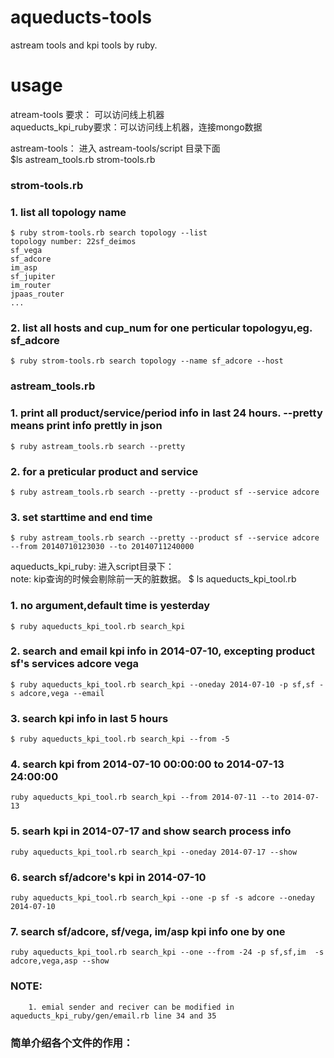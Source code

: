 aqueducts-tools
===============

astream tools and kpi tools by ruby.

usage
================
atream-tools 要求： 可以访问线上机器<br/>
aqueducts_kpi_ruby要求：可以访问线上机器，连接mongo数据

astream-tools：
  进入 astream-tools/script 目录下面<br/>
	$ls 
	astream_tools.rb strom-tools.rb
### strom-tools.rb
###	1. list all topology name
	$ ruby strom-tools.rb search topology --list
	topology number: 22sf_deimos
	sf_vega
	sf_adcore
	im_asp
	sf_jupiter
	im_router
	jpaas_router
	...
###	2. list all hosts and cup_num for one perticular topologyu,eg. sf_adcore
	$ ruby strom-tools.rb search topology --name sf_adcore --host

###	astream_tools.rb
###	1. print all product/service/period info in last 24 hours. --pretty means print info prettly in json
	$ ruby astream_tools.rb search --pretty
###	2. for a preticular product and service
	$ ruby astream_tools.rb search --pretty --product sf --service adcore
###	3. set starttime and end time 
	$ ruby astream_tools.rb search --pretty --product sf --service adcore --from 20140710123030 --to 20140711240000


aqueducts_kpi_ruby:
   进入script目录下：<br/>
   note: kip查询的时候会剔除前一天的脏数据。
	$ ls
	aqueducts_kpi_tool.rb
###	1. no argument,default time is yesterday
	$ ruby aqueducts_kpi_tool.rb search_kpi
###	2. search and email  kpi info in 2014-07-10, excepting product sf's services adcore vega
	$ ruby aqueducts_kpi_tool.rb search_kpi --oneday 2014-07-10 -p sf,sf -s adcore,vega --email
###	3. search kpi info in last 5 hours
	$ ruby aqueducts_kpi_tool.rb search_kpi --from -5
###	4. search kpi from 2014-07-10 00:00:00 to 2014-07-13 24:00:00
	ruby aqueducts_kpi_tool.rb search_kpi --from 2014-07-11 --to 2014-07-13
###	5. searh kpi in 2014-07-17 and show search process info
	ruby aqueducts_kpi_tool.rb search_kpi --oneday 2014-07-17 --show
###	6. search sf/adcore's kpi in 2014-07-10
	ruby aqueducts_kpi_tool.rb search_kpi --one -p sf -s adcore --oneday 2014-07-10
###	7. search sf/adcore, sf/vega, im/asp kpi info one by one
	ruby aqueducts_kpi_tool.rb search_kpi --one --from -24 -p sf,sf,im  -s adcore,vega,asp --show
###	NOTE:
        1. emial sender and reciver can be modified in aqueducts_kpi_ruby/gen/email.rb line 34 and 35
###	简单介绍各个文件的作用：

	
	
	
		
	
	
	
	
	
	
	
	
	
	
	
    
	
